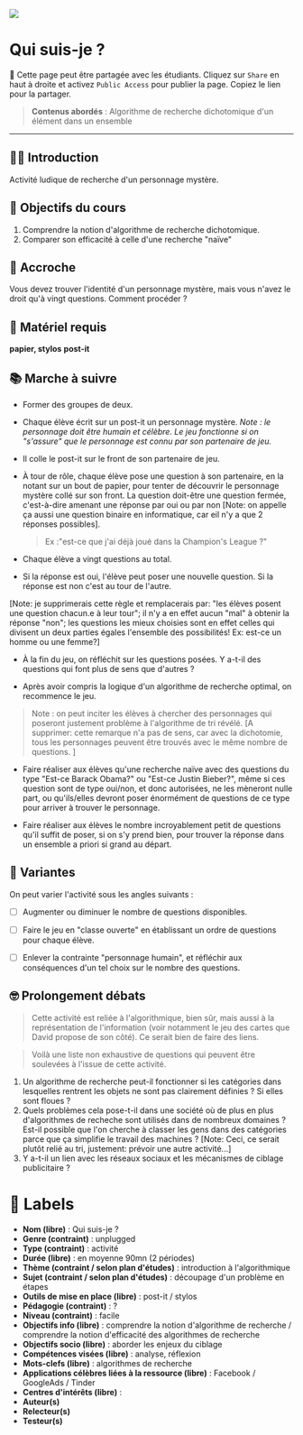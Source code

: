 ![](https://fairywrenproject.org/wp-content/uploads/2018/07/SUFW-combined-illustration-1.jpg)

# Qui suis-je ? 

:key: Cette page peut être partagée avec les étudiants. Cliquez sur `Share` en haut à droite et activez `Public Access` pour publier la page. Copiez le lien pour la partager. 

>**Contenus abordés** : Algorithme de recherche dichotomique d'un élément dans un ensemble


***


## 🙇‍♂️ Introduction

Activité ludique de recherche d'un personnage mystère.  

## :honey_pot: Objectifs du cours

1. Comprendre la notion d'algorithme de recherche dichotomique. 
2. Comparer son efficacité à celle d'une recherche "naïve"

## :lollipop: Accroche

Vous devez trouver l'identité d'un personnage mystère, mais vous n'avez le droit qu'à vingt questions. Comment procéder ?

## 🎲 Matériel requis

**papier, stylos** 
**post-it**

## 📚 Marche à suivre

* Former des groupes de deux. 

* Chaque élève écrit sur un post-it un personnage mystère. *Note : le personnage doit être humain et célèbre. Le jeu fonctionne si on "s'assure" que le personnage est connu par son partenaire de jeu.*

* Il colle le post-it sur le front de son partenaire de jeu. 

* À tour de rôle, chaque élève pose une question à son partenaire, en la notant sur un bout de papier, pour tenter de découvrir le personnage mystère collé sur son front. La question doit-être une question fermée, c'est-à-dire amenant une réponse par oui ou par non [Note: on appelle ça aussi une question binaire en informatique, car eil n'y a que 2 réponses possibles].

  > Ex :"est-ce que j'ai déjà joué dans la Champion's League ?"

* Chaque élève a vingt questions au total. 

* Si la réponse est oui, l'élève peut poser une nouvelle question. Si la réponse est non c'est au tour de l'autre. 

[Note: je supprimerais cette règle et remplacerais par: "les élèves posent une question chacun.e à leur tour"; il n'y a en effet aucun "mal" à obtenir la réponse "non"; les questions les mieux choisies sont en effet celles qui divisent un deux parties égales l'ensemble des possibilités! Ex: est-ce un homme ou une femme?]

* À la fin du jeu, on réfléchit sur les questions posées. Y a-t-il des questions qui font plus de sens que d'autres ? 

* Après avoir compris la logique d'un algorithme de recherche optimal, on recommence le jeu. 

> Note : on peut inciter les élèves à chercher des personnages qui poseront justement problème à l'algorithme de tri révélé. [A supprimer: cette remarque n'a pas de sens, car avec la dichotomie, tous les personnages peuvent être trouvés avec le même nombre de questions. ]

* Faire réaliser aux élèves qu'une recherche naïve avec des questions du type "Est-ce Barack Obama?" ou "Est-ce Justin Bieber?", même si ces question sont de type oui/non, et donc autorisées, ne les mèneront nulle part, ou qu'ils/elles devront poser énormément de questions de ce type pour arriver à trouver le personnage.

* Faire réaliser aux élèves le nombre incroyablement petit de questions qu'il suffit de poser, si on s'y prend bien, pour trouver la réponse dans un ensemble a priori si grand au départ.

## 💎 Variantes

On peut varier l'activité sous les angles suivants : 

- [ ] Augmenter ou diminuer le nombre de questions disponibles. 
- [ ] Faire le jeu en "classe ouverte" en établissant un ordre de questions pour chaque élève. 
- [ ] Enlever la contrainte "personnage humain", et réfléchir aux conséquences d'un tel choix sur le nombre des questions. 


## 🤓 Prolongement débats

> Cette activité est reliée à l'algorithmique, bien sûr, mais aussi à la représentation de l'information (voir notamment le jeu des cartes que David propose de son côté). Ce serait bien de faire des liens.

> Voilà une liste non exhaustive de questions qui peuvent être soulevées à l'issue de cette activité. 

1. Un algorithme de recherche peut-il fonctionner si les catégories dans lesquelles rentrent les objets ne sont pas clairement définies ? Si elles sont floues ? 
2. Quels problèmes cela pose-t-il dans une société où de plus en plus d'algorithmes de recheche sont utilisés dans de nombreux domaines ? Est-il possible que l'on cherche à classer les gens dans des catégories parce que ça simplifie le travail des machines ? [Note: Ceci, ce serait plutôt relié au tri, justement: prévoir une autre activité...]
3. Y a-t-il un lien avec les réseaux sociaux et les mécanismes de ciblage publicitaire ? 

# :crystal_ball: Labels 

* **Nom (libre)** : Qui suis-je ? 
* **Genre (contraint)** : unplugged
* **Type (contraint)** : activité
* **Durée (libre)** : en moyenne 90mn (2 périodes)
* **Thème (contraint / selon plan d'études)** : introduction à l'algorithmique
* **Sujet (contraint / selon plan d'études)** : découpage d'un problème en étapes
* **Outils de mise en place (libre)** : post-it / stylos
* **Pédagogie (contraint)** : ? 
* **Niveau (contraint)** : facile
* **Objectifs info (libre)** : comprendre la notion d'algorithme de recherche / comprendre la notion d'efficacité des algorithmes de recherche
* **Objectifs socio (libre)** : aborder les enjeux du ciblage
* **Compétences visées (libre)** : analyse, réflexion
* **Mots-clefs (libre)** : algorithmes de recherche
* **Applications célèbres liées à la ressource (libre)** : Facebook / GoogleAds / Tinder
* **Centres d'intérêts (libre)** : 
* **Auteur(s)**
* **Relecteur(s)**
* **Testeur(s)**

